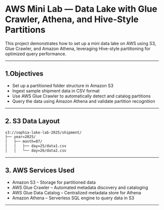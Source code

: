 # AWS Mini Lab — Data Lake with Glue Crawler, Athena, and Hive-Style Partitions

This project demonstrates how to set up a mini data lake on AWS using S3, Glue Crawler, and Amazon Athena, leveraging Hive-style partitioning for optimized query performance.

---

## 1.Objectives

- Set up a partitioned folder structure in Amazon S3
- Ingest sample shipment data in CSV format
- Use AWS Glue Crawler to automatically detect and catalog partitions
- Query the data using Amazon Athena and validate partition recognition

---

## 2. S3 Data Layout

```bash
s3://sophia-lake-lab-2025/shipment/
├── year=2025/
│   ├── month=07/
│   │   ├── day=25/data1.csv
│   │   └── day=26/data2.csv
```
---

## 3. AWS Services Used

- Amazon S3 – Storage for partitioned data
- AWS Glue Crawler – Automated metadata discovery and cataloging
- AWS Glue Data Catalog – Centralized metadata store for Athena
- Amazon Athena – Serverless SQL engine to query data in S3
------
